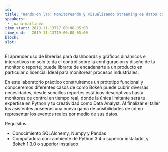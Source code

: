 ```yaml
---
id: 
title: "Hands-on lab: Monitoreando y visualizando streaming de datos con Bokeh"
speakers:
 - juana-martinez
time_start: 2019-11-13T17:00:00-05:00
time_end:   2019-11-13T19:00:00-05:00
block: 
slot: 
---
```


El aprender uso de librerías para dashboards y gráficos dinámicos e interactivos no solo te da el control sobre la configuración y diseño de tu monitor o reporte; puede librarte de encadenarte a un producto en particular o licencia. Ideal para monitorear procesos industriales.

En este laboratorio práctico construiremos un prototipo funcional y conoceremos diferentes casos de como Bokeh puede cubrir diversas necesidades, desde sencillos reportes estáticos descriptivos hasta monitores de control en tiempo real, donde la única limitante será tu expertise en Python y tu creatividad como Data Analyst. Al finalizar el taller los asistentes poseerás una nueva gama de posibilidades de cómo representar los eventos reales por medio de sus datos.

Requisitos:
<ul>
 	<li>Conocimiento SQLAlchemy, Numpy y Pandas</li>
 	<li>Computadora con: ambiente de Python 3.4 o superior instalado, y Bokeh 1.3.0 o superior instalado</li>
</ul>